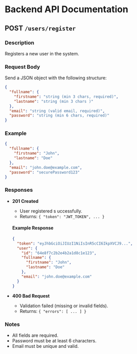 # Backend API Documentation

## POST `/users/register`

### Description
Registers a new user in the system.

### Request Body

Send a JSON object with the following structure:

```json
{
  "fullname": {
    "firstname": "string (min 3 chars, required)",
    "lastname": "string (min 3 chars )"
  },
  "email": "string (valid email, required)",
  "password": "string (min 6 chars, required)"
}
```

### Example

```json
{
  "fullname": {
    "firstname": "John",
    "lastname": "Doe"
  },
  "email": "john.doe@example.com",
  "password": "securePassword123"
}
```

### Responses

- **201 Created**
  - User registered s uccessfully.
  - Returns: `{ "token": "JWT_TOKEN", ... }`

  #### Example Response
  ```json
  {
    "token": "eyJhbGciOiJIUzI1NiIsInR5cCI6IkpXVCJ9...",
    "user": {
      "id": "64e8f7c2b2e4b2a1d8c1e123",
      "fullname": {
        "firstname": "John",
        "lastname": "Doe"
      },
      "email": "john.doe@example.com"
    }
  }
  ```

- **400 Bad Request**
  - Validation failed (missing or invalid fields).
  - Returns: `{ "errors": [ ... ] }`

### Notes

- All fields are required.
- Password must be at least 6 characters.
- Email must be unique and valid.
